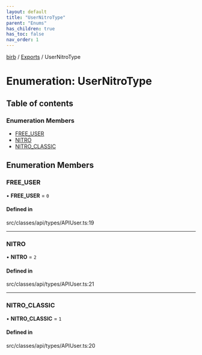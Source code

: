 ```yaml
---
layout: default
title: "UserNitroType"
parent: "Enums"
has_children: true
has_toc: false
nav_order: 1
---
```


[birb](README.md) / [Exports](modules.md) / UserNitroType

# Enumeration: UserNitroType

## Table of contents

### Enumeration Members

- [FREE\_USER](UserNitroType.md#free_user)
- [NITRO](UserNitroType.md#nitro)
- [NITRO\_CLASSIC](UserNitroType.md#nitro_classic)

## Enumeration Members

### FREE\_USER

• **FREE\_USER** = ``0``

#### Defined in

src/classes/api/types/APIUser.ts:19

___

### NITRO

• **NITRO** = ``2``

#### Defined in

src/classes/api/types/APIUser.ts:21

___

### NITRO\_CLASSIC

• **NITRO\_CLASSIC** = ``1``

#### Defined in

src/classes/api/types/APIUser.ts:20
